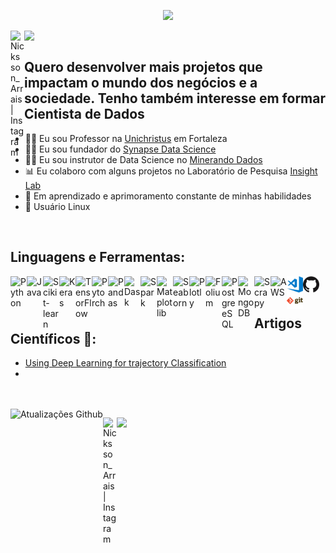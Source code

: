 <p align="center">
  <img src="https://raw.githubusercontent.com/nickssonarrais/datascience/main/banner.gif" >
</p>

[<img align="left" alt="Nicksson_Arrais | Instagram" width="22px" src="https://upload.wikimedia.org/wikipedia/commons/5/58/Instagram-Icon.png" />](https://www.instagram.com/nickssonarrais/) [<img align="left"  width="22px" src="https://cdn.jsdelivr.net/npm/simple-icons@3.4.0/icons/linkedin.svg" />](https://www.linkedin.com/in/nickssonarrais/)
</br>

##  Quero desenvolver mais projetos que impactam o mundo dos negócios e a sociedade. Tenho também interesse em formar Cientista de Dados 
- 👨‍🏫 Eu sou Professor na [Unichristus](https://unichristus.edu.br/) em Fortaleza
- 👨‍💻 Eu sou fundador do [Synapse Data Science](https://linktr.ee/synapseds)
- 👨‍💼 Eu sou instrutor de Data Science no [Minerando Dados](https://youtu.be/dnsdPrhWWec)  
- 📊 Eu colaboro com alguns projetos no Laboratório de Pesquisa [Insight Lab](https://insightlab.ufc.br/) 
- 🧠 Em aprendizado e aprimoramento constante de minhas habilidades
- 🐧 Usuário Linux

<br/>

## Linguagens e Ferramentas:

<img align="left" alt="Python" width="26px" src="https://cdn3.iconfinder.com/data/icons/logos-and-brands-adobe/512/267_Python-512.png" />

<img align="left" alt="Java" width="26px" 
src="https://www.celsonunes.com.br/wp-content/uploads/2018/05/java-logo.png" />

<img align="left" alt="Scikit-learn" width="26px" src="https://upload.wikimedia.org/wikipedia/commons/0/05/Scikit_learn_logo_small.svg" />

<img align="left" alt="Keras" width="26px" src="https://upload.wikimedia.org/wikipedia/commons/a/ae/Keras_logo.svg" />

<img align="left" alt="TensorFlow" width="26px" src="http://www.lapix.ufsc.br/wp-content/uploads/2018/04/q8sc1KuZ_400x400.jpg" />

<img align="left" alt="Pytorch" width="26px" src="https://cdn.jsdelivr.net/npm/simple-icons@3.4.0/icons/pytorch.svg" />

<img align="left" alt="Pandas" width="26px" src="https://upload.wikimedia.org/wikipedia/commons/2/22/Pandas_mark.svg" />

<img align="left" alt="Dask" width="26px" src="https://docs.dask.org/en/latest/_images/dask_icon.svg" />

<img align="left" alt="Spark" width="26px" src="https://miro.medium.com/max/580/1*I7bOyAqdM489ct9eDtf89A.png" />

<img align="left" alt="Matplotlib" width="26px" src="https://static.javatpoint.com/tutorial/matplotlib/images/matplotlib-tutorial.png" />

<img align="left" alt="Seaborn" width="26px" src="https://seaborn.pydata.org/_images/logo-tall-lightbg.svg" />

<img align="left" alt="Plotly" width="26px" src="https://images.plot.ly/logo/new-branding/plotly-logomark.png" />

<img align="left" alt="Folium" width="26px" src="https://python-visualization.github.io/folium/_images/folium_logo.jpg" />

<img align="left" alt="PostgreeSQL" width="26px" src="https://upload.wikimedia.org/wikipedia/commons/2/29/Postgresql_elephant.svg" />

<img align="left" alt="MongoDB" width="26px" src="https://miro.medium.com/max/300/1*fY5KPXK0C6csHKhnXkQQ8g.png" />

<img align="left" alt="Scrapy" width="26px" src="https://clasense4.files.wordpress.com/2015/11/scrapy-big-logo.png" />

<img align="left" alt="AWS" width="26px" src="https://cdn.jsdelivr.net/npm/simple-icons@3.4.0/icons/amazonaws.svg" />

<img align="left" alt="VS Code" width="26px" src="https://raw.githubusercontent.com/github/explore/80688e429a7d4ef2fca1e82350fe8e3517d3494d/topics/visual-studio-code/visual-studio-code.png" />

<img align="left" alt="GitHub" width="26px" src="https://raw.githubusercontent.com/github/explore/78df643247d429f6cc873026c0622819ad797942/topics/github/github.png"/>

<img align="left" alt="Git" width="26px" src="https://raw.githubusercontent.com/github/explore/80688e429a7d4ef2fca1e82350fe8e3517d3494d/topics/git/git.png"/>

<br/>
<br/>

## Artigos Científicos 📝:
- [Using Deep Learning for trajectory Classification](https://www.scitepress.org/Papers/2021/102279/102279.pdf) 
- 
<br/>
<br/>




<img align="left" alt="Atualizações Github" src="https://github-readme-stats.vercel.app/api?username=nickssonarrais&show_icons=true&hide_border=true" />

[<img align="left" alt="Nicksson_Arrais | Instagram" width="22px" src="https://upload.wikimedia.org/wikipedia/commons/5/58/Instagram-Icon.png" />](https://www.instagram.com/nickssonarrais/) [<img align="left"  width="22px" src="https://cdn.jsdelivr.net/npm/simple-icons@3.4.0/icons/linkedin.svg" />](https://www.linkedin.com/in/nickssonarrais/)
</br>

